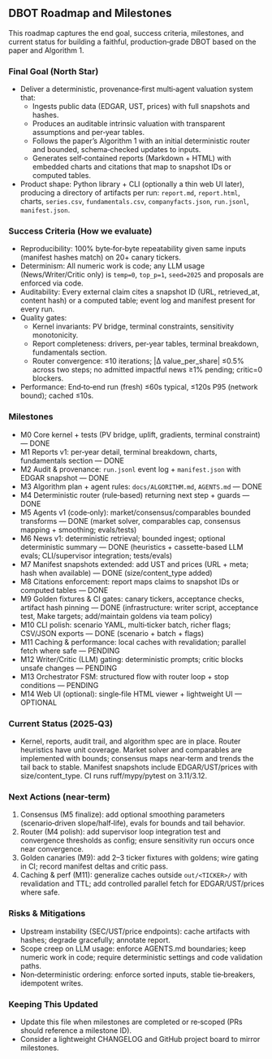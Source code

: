 ## DBOT Roadmap and Milestones

This roadmap captures the end goal, success criteria, milestones, and current status for building a faithful, production‑grade DBOT based on the paper and Algorithm 1.

### Final Goal (North Star)
- Deliver a deterministic, provenance‑first multi‑agent valuation system that:
  - Ingests public data (EDGAR, UST, prices) with full snapshots and hashes.
  - Produces an auditable intrinsic valuation with transparent assumptions and per‑year tables.
  - Follows the paper’s Algorithm 1 with an initial deterministic router and bounded, schema‑checked updates to inputs.
  - Generates self‑contained reports (Markdown + HTML) with embedded charts and citations that map to snapshot IDs or computed tables.
- Product shape: Python library + CLI (optionally a thin web UI later), producing a directory of artifacts per run: `report.md`, `report.html`, charts, `series.csv`, `fundamentals.csv`, `companyfacts.json`, `run.jsonl`, `manifest.json`.

### Success Criteria (How we evaluate)
- Reproducibility: 100% byte‑for‑byte repeatability given same inputs (manifest hashes match) on 20+ canary tickers.
- Determinism: All numeric work is code; any LLM usage (News/Writer/Critic only) is `temp=0`, `top_p=1`, `seed=2025` and proposals are enforced via code.
- Auditability: Every external claim cites a snapshot ID (URL, retrieved_at, content hash) or a computed table; event log and manifest present for every run.
- Quality gates:
  - Kernel invariants: PV bridge, terminal constraints, sensitivity monotonicity.
  - Report completeness: drivers, per‑year tables, terminal breakdown, fundamentals section.
  - Router convergence: ≤10 iterations; |Δ value_per_share| ≤0.5% across two steps; no admitted impactful news ≥1% pending; critic=0 blockers.
- Performance: End‑to‑end run (fresh) ≤60s typical, ≤120s P95 (network bound); cached ≤10s.

### Milestones
- M0 Core kernel + tests (PV bridge, uplift, gradients, terminal constraint) — DONE
- M1 Reports v1: per‑year detail, terminal breakdown, charts, fundamentals section — DONE
- M2 Audit & provenance: `run.jsonl` event log + `manifest.json` with EDGAR snapshot — DONE
- M3 Algorithm plan + agent rules: `docs/ALGORITHM.md`, `AGENTS.md` — DONE
- M4 Deterministic router (rule‑based) returning next step + guards — DONE
- M5 Agents v1 (code‑only): market/consensus/comparables bounded transforms — DONE (market solver, comparables cap, consensus mapping + smoothing; evals/tests)
- M6 News v1: deterministic retrieval; bounded ingest; optional deterministic summary — DONE (heuristics + cassette-based LLM evals; CLI/supervisor integration; tests/evals)
- M7 Manifest snapshots extended: add UST and prices (URL + meta; hash when available) — DONE (size/content_type added)
- M8 Citations enforcement: report maps claims to snapshot IDs or computed tables — DONE
- M9 Golden fixtures & CI gates: canary tickers, acceptance checks, artifact hash pinning — DONE (infrastructure: writer script, acceptance test, Make targets; add/maintain goldens via team policy)
- M10 CLI polish: scenario YAML, multi‑ticker batch, richer flags; CSV/JSON exports — DONE (scenario + batch + flags)
- M11 Caching & performance: local caches with revalidation; parallel fetch where safe — PENDING
- M12 Writer/Critic (LLM) gating: deterministic prompts; critic blocks unsafe changes — PENDING
- M13 Orchestrator FSM: structured flow with router loop + stop conditions — PENDING
- M14 Web UI (optional): single‑file HTML viewer + lightweight UI — OPTIONAL

### Current Status (2025‑Q3)
- Kernel, reports, audit trail, and algorithm spec are in place. Router heuristics have unit coverage. Market solver and comparables are implemented with bounds; consensus maps near‑term and trends the tail back to stable. Manifest snapshots include EDGAR/UST/prices with size/content_type. CI runs ruff/mypy/pytest on 3.11/3.12.

### Next Actions (near‑term)
1) Consensus (M5 finalize): add optional smoothing parameters (scenario‑driven slope/half‑life), evals for bounds and tail behavior.
2) Router (M4 polish): add supervisor loop integration test and convergence thresholds as config; ensure sensitivity run occurs once near convergence.
3) Golden canaries (M9): add 2–3 ticker fixtures with goldens; wire gating in CI; record manifest deltas and critic pass.
4) Caching & perf (M11): generalize caches outside `out/<TICKER>/` with revalidation and TTL; add controlled parallel fetch for EDGAR/UST/prices where safe.

### Risks & Mitigations
- Upstream instability (SEC/UST/price endpoints): cache artifacts with hashes; degrade gracefully; annotate report.
- Scope creep on LLM usage: enforce AGENTS.md boundaries; keep numeric work in code; require deterministic settings and code validation paths.
- Non‑deterministic ordering: enforce sorted inputs, stable tie‑breakers, idempotent writes.

### Keeping This Updated
- Update this file when milestones are completed or re‑scoped (PRs should reference a milestone ID).
- Consider a lightweight CHANGELOG and GitHub project board to mirror milestones.
